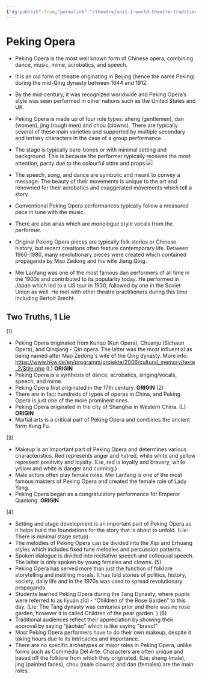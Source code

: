 ```yaml
---
{"dg-publish":true,"permalink":"/theatre/unit-1-world-theatre-traditions/peking-opera-basic-research-and-2-t1-l/","dgHomeLink":true,"dgPassFrontmatter":true}
---
```


# Peking Opera
-   Peking Opera is the most well known form of Chinese opera, combining dance, music, mime, acrobatics, and speech. 
-   It is an old form of theatre originating in Beijing (hence the name Peking) during the mid-Qing dynasty between 1644 and 1912. 
-   By the mid-century, it was recognized worldwide and Peking Opera’s style was seen performed in other nations such as the United States and UK.
-   Peking Opera is made up of four role types: sheng (gentlemen), dan (women), jing (rough men) and chou (clowns). There are typically several of these main varieties and supported by multiple secondary and tertiary characters in the case of a group performance.
-   The stage is typically bare-bones or with minimal setting and background. This is because the performer typically receives the most attention, partly due to the colourful attire and props.![](https://lh5.googleusercontent.com/74aePId9E8GIauxPSkE9Kn1VKwlIQW7g9AuSTEecOJH6_NNa8_2rllOeiSaHRVsukhmDP_bxt1-cye_1Bgv1w1_foyPaJuBFuXtCtFwkQR2NHm42FB_WC2b-MNsApyN6C2oA9NdrunTltjGvksk)
    
-   The speech, song, and dance are symbolic and meant to convey a message. The beauty of their movements is unique to the art and renowned for their acrobatics and exaggerated movements which tell a story.
-   Conventional Peking Opera performances typically follow a measured pace in tune with the music. 
-   There are also arias which are monologue style vocals from the performer.
-   Original Peking Opera pieces are typically folk stories or Chinese history, but recent creations often feature contemporary life. Between 1960-1980, many revolutionary pieces were created which contained propaganda by Mao Zedong and his wife Jiang Qing.
- Mei Lanfang was one of the most famous dan performers of all time in the 1900s and contributed to its popularity today. He performed in Japan which led to a US tour in 1930, followed by one in the Soviet Union as well. He met with other theatre practitioners during this time including Bertolt Brecht.

## Two Truths, 1 Lie
(1)
- Peking Opera originated from Kunqu (Kun Opera), Chuanju (Sichaun Opera), and Qinqiang - Qin opera. The latter was the most influential as being named after Mao Zedong's wife of the Qing dynasty. More info: https://www.hkw.de/en/programm/projekte/2006/cultural_memory/texte_2/Stile.php (L) **ORIGIN**
- Peking Opera is a synthesis of dance, acrobatics, singing/vocals, speech, and mime.  
- Peking Opera first originated in the 17th century. **ORIGIN**
(2)
- There are in fact hundreds of types of operas in China, and Peking Opera is just one of the more prominent ones. 
- Peking Opera originated in the city of Shanghai in Western China. (L) **ORIGIN**
- Martial arts is a critical part of Peking Opera and combines the ancient form Kung Fu.

(3)
- Makeup is an important part of Peking Opera and determines various characteristics. Red represents anger and hatred, while white and yellow represent positivity and loyalty. (Lie, red is loyalty and bravery, while yellow and white is danger and cunning.)
- Male actors often play female roles. Mei Lanfang is one of the most famous masters of Peking Opera and created the female role of Lady Yang.
- Peking Opera began as a congratulatory performance for Emperor Qianlong. **ORIGIN**

(4)
- Setting and stage development is an important part of Peking Opera as it helps build the foundations for the story that is about to unfold. (Lie: There is minimal stage setup)
- The melodies of Peking Opera can be divided into the Xipi and Erhuang styles which includes fixed tune melodies and percussion patterns.
- Spoken dialogue is divided into recitative speech and colloquial speech. The latter is only spoken by young females and clowns. 
(5)
- Peking Opera has served more than just the function of folklore storytelling and instilling morals. It has told stories of politics, history, society, daily life and in the 1970s was used to spread revolutionary propaganda. 
- Students learned Peking Opera during the Tang Dynasty, where pupils were referred to as líyuán zǐdì - “Children of the Rose Garden” to this day. (Lie: The Tang dynasty was centuries prior and there was no rose garden, however it is called Children of the pear garden. )
(6)
- Traditional audiences reflect their appreciation by showing their approval by saying "jiàohǎo" which is like saying "bravo!"
- Most Peking Opera performers have to do their own makeup, despite it taking hours due to its intricacies and importance.
- There are no specific archetypes or major roles in Peking Opera, unlike forms such as Commedia Del Arte. Characters are often unique and based off the folklore from which they originated. (Lie: sheng (male), jing (painted faces), chou (male clowns) and dan (females) are the main roles. 

